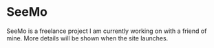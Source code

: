 # SeeMo

SeeMo is a freelance project I am currently working on with a friend of mine. More details will be shown when the site launches.